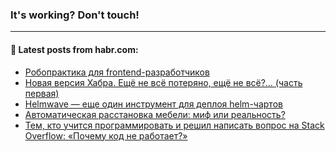 ### It's working? Don't touch!

---
<!--
#### 🛠️ Technical stack:

![C++](https://img.shields.io/badge/C++-informational?logo=c%2B%2B&style=flat&logoColor=white&color=9C033A)
![Java](https://img.shields.io/badge/Java-informational?logo=java&style=flat&logoColor=white&color=007396)
![Kotlin](https://img.shields.io/badge/Kotlin-informational?logo=Kotlin&style=flat&logoColor=white&color=0095D5)
![JS](https://img.shields.io/badge/JS-informational?logo=javaScript&style=flat&logoColor=black&color=F7Df1E) <br>
![HTML5](https://img.shields.io/badge/HTML5-informational?logo=html5&style=flat&logoColor=white&color=E34F26)
![CSS3](https://img.shields.io/badge/CSS3-informational?logo=css3&style=flat&logoColor=white&color=157286)
![Sass](https://img.shields.io/badge/Saas-informational?logo=sass&style=flat&logoColor=white&color=hotpink)
![PHP](https://img.shields.io/badge/PHP-informational?logo=php&style=flat&logoColor=white&color=777BB4) <br>
![WebPAck](https://img.shields.io/badge/WebPack-informational?logo=webPack&style=flat&logoColor=white&color=FF6F00)
![Bootstrap](https://img.shields.io/badge/Bootstrap-informational?logo=Bootstrap&style=flat&logoColor=white&color=7952B3)
![MySQL](https://img.shields.io/badge/MySQL-informational?logo=MySQL&style=flat&logoColor=white&color=00f) <br>
![NodeJS](https://img.shields.io/badge/NodeJS-informational?logo=node.js&style=flat&logoColor=white&color=43853D)
![Spring](https://img.shields.io/badge/Spring-informational?logo=Spring&style=flat&logoColor=white&color=0A9EDC)
![Angular](https://img.shields.io/badge/Vue-informational?logo=vue.js&style=flat&logoColor=white&color=red)
![Git](https://img.shields.io/badge/Git-informational?logo=git&style=flat&logoColor=white&color=darkorange)

___
-->

#### 💬 Latest posts from habr.com:

<!-- BLOG-POST-LIST:START -->
- [Робопрактика для frontend-разработчиков](https://habr.com/ru/post/673810/?utm_source=habrahabr&utm_medium=rss&utm_campaign=673810)
- [Новая версия Хабра. Ещё не всё потеряно, ещё не всё?… &lpar;часть первая&rpar;](https://habr.com/ru/post/673342/?utm_source=habrahabr&utm_medium=rss&utm_campaign=673342)
- [Helmwave — еще один инструмент для деплоя helm-чартов](https://habr.com/ru/post/672946/?utm_source=habrahabr&utm_medium=rss&utm_campaign=672946)
- [Автоматическая расстановка мебели: миф или реальность?](https://habr.com/ru/post/673648/?utm_source=habrahabr&utm_medium=rss&utm_campaign=673648)
- [Тем, кто учится программировать и решил написать вопрос на Stack Overflow: «Почему код не работает?»](https://habr.com/ru/post/673788/?utm_source=habrahabr&utm_medium=rss&utm_campaign=673788)
<!-- BLOG-POST-LIST:END -->
